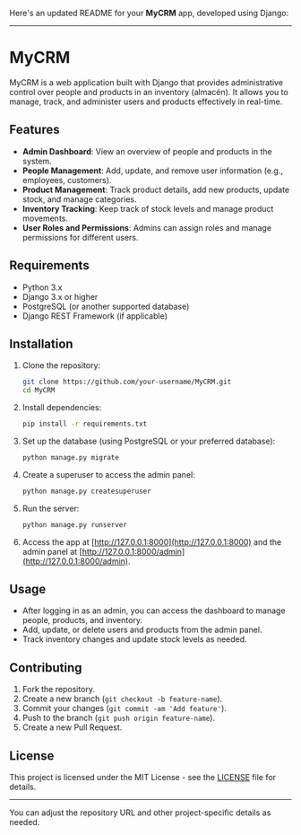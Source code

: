 Here's an updated README for your **MyCRM** app, developed using Django:

---

# MyCRM

MyCRM is a web application built with Django that provides administrative control over people and products in an inventory (almacén). It allows you to manage, track, and administer users and products effectively in real-time.

## Features

- **Admin Dashboard**: View an overview of people and products in the system.
- **People Management**: Add, update, and remove user information (e.g., employees, customers).
- **Product Management**: Track product details, add new products, update stock, and manage categories.
- **Inventory Tracking**: Keep track of stock levels and manage product movements.
- **User Roles and Permissions**: Admins can assign roles and manage permissions for different users.

## Requirements

- Python 3.x
- Django 3.x or higher
- PostgreSQL (or another supported database)
- Django REST Framework (if applicable)

## Installation

1. Clone the repository:

   ```bash
   git clone https://github.com/your-username/MyCRM.git
   cd MyCRM
   ```

2. Install dependencies:

   ```bash
   pip install -r requirements.txt
   ```

3. Set up the database (using PostgreSQL or your preferred database):

   ```bash
   python manage.py migrate
   ```

4. Create a superuser to access the admin panel:

   ```bash
   python manage.py createsuperuser
   ```

5. Run the server:

   ```bash
   python manage.py runserver
   ```

6. Access the app at [http://127.0.0.1:8000](http://127.0.0.1:8000) and the admin panel at [http://127.0.0.1:8000/admin](http://127.0.0.1:8000/admin).

## Usage

- After logging in as an admin, you can access the dashboard to manage people, products, and inventory.
- Add, update, or delete users and products from the admin panel.
- Track inventory changes and update stock levels as needed.

## Contributing

1. Fork the repository.
2. Create a new branch (`git checkout -b feature-name`).
3. Commit your changes (`git commit -am 'Add feature'`).
4. Push to the branch (`git push origin feature-name`).
5. Create a new Pull Request.

## License

This project is licensed under the MIT License - see the [LICENSE](LICENSE) file for details.

---

You can adjust the repository URL and other project-specific details as needed.
